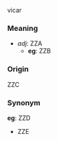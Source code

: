vicar
### Meaning
+ _adj_: ZZA
    + __eg__: ZZB

### Origin

ZZC

### Synonym

__eg__: ZZD

+ ZZE


